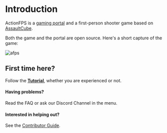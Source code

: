 # Introduction

ActionFPS is a [gaming portal](https://actionfps.com/) and a first-person shooter game based on [AssaultCube](http://assault.cubers.net/).

Both the game and the portal are open source. Here's a short capture of the game:

![afps](https://cloud.githubusercontent.com/assets/7859727/22341064/cf58a7c4-e3ef-11e6-9350-bc6f8ae4647a.gif)

## First time here?

Follow the [**Tutorial**](/tutorial.md), whether you are experienced or not.

#### Having problems?

Read the FAQ or ask our Discord Channel in the menu.

#### Interested in helping out?

See the [Contributor Guide](//contributor-guide.md).

